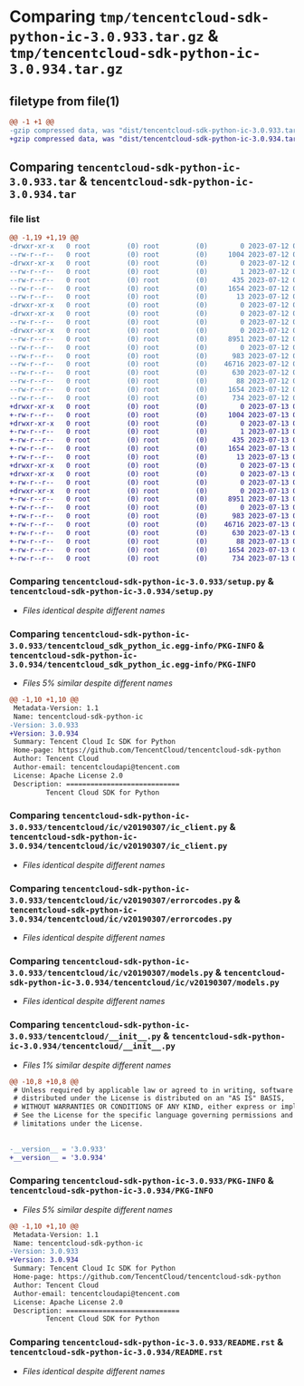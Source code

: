 # Comparing `tmp/tencentcloud-sdk-python-ic-3.0.933.tar.gz` & `tmp/tencentcloud-sdk-python-ic-3.0.934.tar.gz`

## filetype from file(1)

```diff
@@ -1 +1 @@
-gzip compressed data, was "dist/tencentcloud-sdk-python-ic-3.0.933.tar", last modified: Wed Jul 12 00:31:11 2023, max compression
+gzip compressed data, was "dist/tencentcloud-sdk-python-ic-3.0.934.tar", last modified: Thu Jul 13 00:23:51 2023, max compression
```

## Comparing `tencentcloud-sdk-python-ic-3.0.933.tar` & `tencentcloud-sdk-python-ic-3.0.934.tar`

### file list

```diff
@@ -1,19 +1,19 @@
-drwxr-xr-x   0 root         (0) root         (0)        0 2023-07-12 00:31:11.000000 tencentcloud-sdk-python-ic-3.0.933/
--rw-r--r--   0 root         (0) root         (0)     1004 2023-07-12 00:31:11.000000 tencentcloud-sdk-python-ic-3.0.933/setup.py
-drwxr-xr-x   0 root         (0) root         (0)        0 2023-07-12 00:31:11.000000 tencentcloud-sdk-python-ic-3.0.933/tencentcloud_sdk_python_ic.egg-info/
--rw-r--r--   0 root         (0) root         (0)        1 2023-07-12 00:31:11.000000 tencentcloud-sdk-python-ic-3.0.933/tencentcloud_sdk_python_ic.egg-info/dependency_links.txt
--rw-r--r--   0 root         (0) root         (0)      435 2023-07-12 00:31:11.000000 tencentcloud-sdk-python-ic-3.0.933/tencentcloud_sdk_python_ic.egg-info/SOURCES.txt
--rw-r--r--   0 root         (0) root         (0)     1654 2023-07-12 00:31:11.000000 tencentcloud-sdk-python-ic-3.0.933/tencentcloud_sdk_python_ic.egg-info/PKG-INFO
--rw-r--r--   0 root         (0) root         (0)       13 2023-07-12 00:31:11.000000 tencentcloud-sdk-python-ic-3.0.933/tencentcloud_sdk_python_ic.egg-info/top_level.txt
-drwxr-xr-x   0 root         (0) root         (0)        0 2023-07-12 00:31:11.000000 tencentcloud-sdk-python-ic-3.0.933/tencentcloud/
-drwxr-xr-x   0 root         (0) root         (0)        0 2023-07-12 00:31:11.000000 tencentcloud-sdk-python-ic-3.0.933/tencentcloud/ic/
--rw-r--r--   0 root         (0) root         (0)        0 2023-07-12 00:31:11.000000 tencentcloud-sdk-python-ic-3.0.933/tencentcloud/ic/__init__.py
-drwxr-xr-x   0 root         (0) root         (0)        0 2023-07-12 00:31:11.000000 tencentcloud-sdk-python-ic-3.0.933/tencentcloud/ic/v20190307/
--rw-r--r--   0 root         (0) root         (0)     8951 2023-07-12 00:31:11.000000 tencentcloud-sdk-python-ic-3.0.933/tencentcloud/ic/v20190307/ic_client.py
--rw-r--r--   0 root         (0) root         (0)        0 2023-07-12 00:31:11.000000 tencentcloud-sdk-python-ic-3.0.933/tencentcloud/ic/v20190307/__init__.py
--rw-r--r--   0 root         (0) root         (0)      983 2023-07-12 00:31:11.000000 tencentcloud-sdk-python-ic-3.0.933/tencentcloud/ic/v20190307/errorcodes.py
--rw-r--r--   0 root         (0) root         (0)    46716 2023-07-12 00:31:11.000000 tencentcloud-sdk-python-ic-3.0.933/tencentcloud/ic/v20190307/models.py
--rw-r--r--   0 root         (0) root         (0)      630 2023-07-12 00:31:11.000000 tencentcloud-sdk-python-ic-3.0.933/tencentcloud/__init__.py
--rw-r--r--   0 root         (0) root         (0)       88 2023-07-12 00:31:11.000000 tencentcloud-sdk-python-ic-3.0.933/setup.cfg
--rw-r--r--   0 root         (0) root         (0)     1654 2023-07-12 00:31:11.000000 tencentcloud-sdk-python-ic-3.0.933/PKG-INFO
--rw-r--r--   0 root         (0) root         (0)      734 2023-07-12 00:31:11.000000 tencentcloud-sdk-python-ic-3.0.933/README.rst
+drwxr-xr-x   0 root         (0) root         (0)        0 2023-07-13 00:23:51.000000 tencentcloud-sdk-python-ic-3.0.934/
+-rw-r--r--   0 root         (0) root         (0)     1004 2023-07-13 00:23:51.000000 tencentcloud-sdk-python-ic-3.0.934/setup.py
+drwxr-xr-x   0 root         (0) root         (0)        0 2023-07-13 00:23:51.000000 tencentcloud-sdk-python-ic-3.0.934/tencentcloud_sdk_python_ic.egg-info/
+-rw-r--r--   0 root         (0) root         (0)        1 2023-07-13 00:23:51.000000 tencentcloud-sdk-python-ic-3.0.934/tencentcloud_sdk_python_ic.egg-info/dependency_links.txt
+-rw-r--r--   0 root         (0) root         (0)      435 2023-07-13 00:23:51.000000 tencentcloud-sdk-python-ic-3.0.934/tencentcloud_sdk_python_ic.egg-info/SOURCES.txt
+-rw-r--r--   0 root         (0) root         (0)     1654 2023-07-13 00:23:51.000000 tencentcloud-sdk-python-ic-3.0.934/tencentcloud_sdk_python_ic.egg-info/PKG-INFO
+-rw-r--r--   0 root         (0) root         (0)       13 2023-07-13 00:23:51.000000 tencentcloud-sdk-python-ic-3.0.934/tencentcloud_sdk_python_ic.egg-info/top_level.txt
+drwxr-xr-x   0 root         (0) root         (0)        0 2023-07-13 00:23:51.000000 tencentcloud-sdk-python-ic-3.0.934/tencentcloud/
+drwxr-xr-x   0 root         (0) root         (0)        0 2023-07-13 00:23:51.000000 tencentcloud-sdk-python-ic-3.0.934/tencentcloud/ic/
+-rw-r--r--   0 root         (0) root         (0)        0 2023-07-13 00:23:51.000000 tencentcloud-sdk-python-ic-3.0.934/tencentcloud/ic/__init__.py
+drwxr-xr-x   0 root         (0) root         (0)        0 2023-07-13 00:23:51.000000 tencentcloud-sdk-python-ic-3.0.934/tencentcloud/ic/v20190307/
+-rw-r--r--   0 root         (0) root         (0)     8951 2023-07-13 00:23:51.000000 tencentcloud-sdk-python-ic-3.0.934/tencentcloud/ic/v20190307/ic_client.py
+-rw-r--r--   0 root         (0) root         (0)        0 2023-07-13 00:23:51.000000 tencentcloud-sdk-python-ic-3.0.934/tencentcloud/ic/v20190307/__init__.py
+-rw-r--r--   0 root         (0) root         (0)      983 2023-07-13 00:23:51.000000 tencentcloud-sdk-python-ic-3.0.934/tencentcloud/ic/v20190307/errorcodes.py
+-rw-r--r--   0 root         (0) root         (0)    46716 2023-07-13 00:23:51.000000 tencentcloud-sdk-python-ic-3.0.934/tencentcloud/ic/v20190307/models.py
+-rw-r--r--   0 root         (0) root         (0)      630 2023-07-13 00:23:51.000000 tencentcloud-sdk-python-ic-3.0.934/tencentcloud/__init__.py
+-rw-r--r--   0 root         (0) root         (0)       88 2023-07-13 00:23:51.000000 tencentcloud-sdk-python-ic-3.0.934/setup.cfg
+-rw-r--r--   0 root         (0) root         (0)     1654 2023-07-13 00:23:51.000000 tencentcloud-sdk-python-ic-3.0.934/PKG-INFO
+-rw-r--r--   0 root         (0) root         (0)      734 2023-07-13 00:23:51.000000 tencentcloud-sdk-python-ic-3.0.934/README.rst
```

### Comparing `tencentcloud-sdk-python-ic-3.0.933/setup.py` & `tencentcloud-sdk-python-ic-3.0.934/setup.py`

 * *Files identical despite different names*

### Comparing `tencentcloud-sdk-python-ic-3.0.933/tencentcloud_sdk_python_ic.egg-info/PKG-INFO` & `tencentcloud-sdk-python-ic-3.0.934/tencentcloud_sdk_python_ic.egg-info/PKG-INFO`

 * *Files 5% similar despite different names*

```diff
@@ -1,10 +1,10 @@
 Metadata-Version: 1.1
 Name: tencentcloud-sdk-python-ic
-Version: 3.0.933
+Version: 3.0.934
 Summary: Tencent Cloud Ic SDK for Python
 Home-page: https://github.com/TencentCloud/tencentcloud-sdk-python
 Author: Tencent Cloud
 Author-email: tencentcloudapi@tencent.com
 License: Apache License 2.0
 Description: ============================
         Tencent Cloud SDK for Python
```

### Comparing `tencentcloud-sdk-python-ic-3.0.933/tencentcloud/ic/v20190307/ic_client.py` & `tencentcloud-sdk-python-ic-3.0.934/tencentcloud/ic/v20190307/ic_client.py`

 * *Files identical despite different names*

### Comparing `tencentcloud-sdk-python-ic-3.0.933/tencentcloud/ic/v20190307/errorcodes.py` & `tencentcloud-sdk-python-ic-3.0.934/tencentcloud/ic/v20190307/errorcodes.py`

 * *Files identical despite different names*

### Comparing `tencentcloud-sdk-python-ic-3.0.933/tencentcloud/ic/v20190307/models.py` & `tencentcloud-sdk-python-ic-3.0.934/tencentcloud/ic/v20190307/models.py`

 * *Files identical despite different names*

### Comparing `tencentcloud-sdk-python-ic-3.0.933/tencentcloud/__init__.py` & `tencentcloud-sdk-python-ic-3.0.934/tencentcloud/__init__.py`

 * *Files 1% similar despite different names*

```diff
@@ -10,8 +10,8 @@
 # Unless required by applicable law or agreed to in writing, software
 # distributed under the License is distributed on an "AS IS" BASIS,
 # WITHOUT WARRANTIES OR CONDITIONS OF ANY KIND, either express or implied.
 # See the License for the specific language governing permissions and
 # limitations under the License.
 
 
-__version__ = '3.0.933'
+__version__ = '3.0.934'
```

### Comparing `tencentcloud-sdk-python-ic-3.0.933/PKG-INFO` & `tencentcloud-sdk-python-ic-3.0.934/PKG-INFO`

 * *Files 5% similar despite different names*

```diff
@@ -1,10 +1,10 @@
 Metadata-Version: 1.1
 Name: tencentcloud-sdk-python-ic
-Version: 3.0.933
+Version: 3.0.934
 Summary: Tencent Cloud Ic SDK for Python
 Home-page: https://github.com/TencentCloud/tencentcloud-sdk-python
 Author: Tencent Cloud
 Author-email: tencentcloudapi@tencent.com
 License: Apache License 2.0
 Description: ============================
         Tencent Cloud SDK for Python
```

### Comparing `tencentcloud-sdk-python-ic-3.0.933/README.rst` & `tencentcloud-sdk-python-ic-3.0.934/README.rst`

 * *Files identical despite different names*

